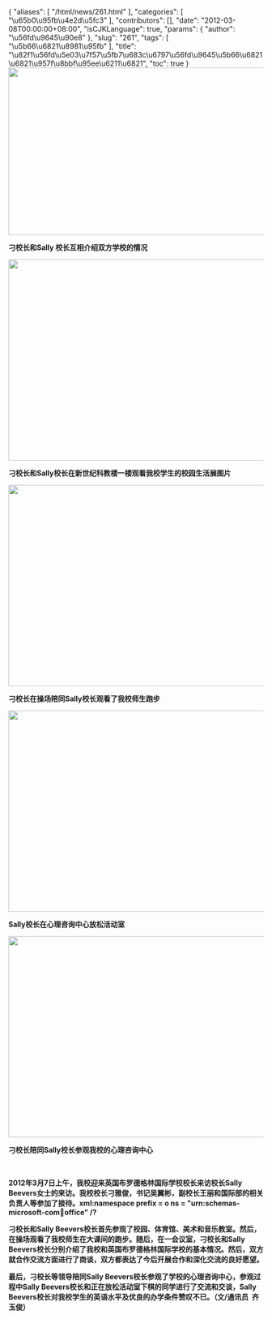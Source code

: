 {
    "aliases": [
        "/html/news/261.html"
    ],
    "categories": [
        "\u65b0\u95fb\u4e2d\u5fc3"
    ],
    "contributors": [],
    "date": "2012-03-08T00:00:00+08:00",
    "isCJKLanguage": true,
    "params": {
        "author": "\u56fd\u9645\u90e8"
    },
    "slug": "261",
    "tags": [
        "\u5b66\u6821\u8981\u95fb"
    ],
    "title": "\u82f1\u56fd\u5e03\u7f57\u5fb7\u683c\u6797\u56fd\u9645\u5b66\u6821\u6821\u957f\u8bbf\u95ee\u6211\u6821",
    "toc": true
}
**<img
    src="https://cdn.tfls.online/mirror/full/45d5c3526f74370ce8761786772344253fb14ef5.jpg"
    style="display:block;margin-left:auto;margin-right:auto;"
    decoding="async"
    fetchpriority="auto"
    loading="lazy"
    height="330"
    width="600"
/>**

**刁校长和Sally 校长互相介绍双方学校的情况**

**<img
    src="https://cdn.tfls.online/mirror/full/3144294be885d297608f2f804323d83df80b0cef.jpg"
    style="display:block;margin-left:auto;margin-right:auto;"
    decoding="async"
    fetchpriority="auto"
    loading="lazy"
    height="397"
    width="600"
/>**

**刁校长和Sally校长在新世纪科教楼一楼观看我校学生的校园生活展图片**

**<img
    src="https://cdn.tfls.online/mirror/full/d15e6da448a51eca02f11ac768ea054c5b3ea43a.jpg"
    style="display:block;margin-left:auto;margin-right:auto;"
    decoding="async"
    fetchpriority="auto"
    loading="lazy"
    height="397"
    width="600"
/>**

**刁校长在操场陪同Sally校长观看了我校师生跑步**

**<img
    src="https://cdn.tfls.online/mirror/full/49ab8a6b07c490167012d4d90176c2366051a01d.jpg"
    style="display:block;margin-left:auto;margin-right:auto;"
    decoding="async"
    fetchpriority="auto"
    loading="lazy"
    height="397"
    width="600"
/>**

**Sally校长在心理咨询中心放松活动室**

**<img
    src="https://cdn.tfls.online/mirror/full/481d21d46ea55c22699a8df4f676180c9b28f5d3.jpg"
    style="display:block;margin-left:auto;margin-right:auto;"
    decoding="async"
    fetchpriority="auto"
    loading="lazy"
    height="397"
    width="600"
/>**

**刁校长陪同Sally校长参观我校的心理咨询中心**

 

**2012年3月7日上午，我校迎来英国布罗德格林国际学校校长来访校长Sally Beevers女士的来访。我校校长刁雅俊，书记吴翼彬，副校长王丽和国际部的相关负责人等参加了接待。xml:namespace prefix = o ns = "urn:schemas-microsoft-com:office:office" /?**

**刁校长和Sally Beevers校长首先参观了校园、体育馆、美术和音乐教室。然后，在操场观看了我校师生在大课间的跑步。随后，在一会议室，刁校长和Sally Beevers校长分别介绍了我校和英国布罗德格林国际学校的基本情况。然后，双方就合作交流方面进行了商谈，双方都表达了今后开展合作和深化交流的良好愿望。**

**最后，刁校长等领导陪同Sally Beevers校长参观了学校的心理咨询中心，参观过程中Sally Beevers校长和正在放松活动室下棋的同学进行了交流和交谈，Sally Beevers校长对我校学生的英语水平及优良的办学条件赞叹不已。（文/通讯员  齐玉俊）**

